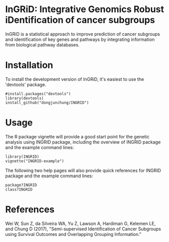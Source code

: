 InGRiD: Integrative Genomics Robust iDentification of cancer subgroups
===

InGRiD is a statistical approach to improve prediction of cancer subgroups and identification of key genes and pathways by integrating information from biological pathway databases.

Installation
===========

To install the development version of InGRiD, it's easiest to use the 'devtools' package.

```
#install.packages("devtools")
library(devtools)
install_github("dongjunchung/INGRID")
```

Usage
===========

The R package vignette will provide a good start point for the genetic analysis using INGRID package, including the overview of INGRID package and the example command lines:

```
library(INGRID)
vignette("INGRID-example")
```
The following two help pages will also provide quick references for INGRID package and the example command lines:

```
package?INGRID
class?INGRID
```

References
==========

Wei W, Sun Z, da Silveira WA, Yu Z, Lawson A, Hardiman G, Kelemen LE, and Chung D (2017), "Semi-supervised Identification of Cancer Subgroups using Survival Outcomes and Overlapping Grouping Information."
